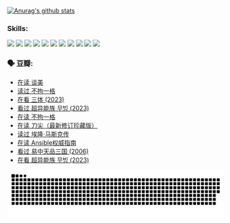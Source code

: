 
[![Anurag's github stats](https://github-readme-stats.vercel.app/api?username=w940853815)](https://github.com/anuraghazra/github-readme-stats)

### Skills:

<code><img height="32" src="https://cdn.jsdelivr.net/npm/simple-icons@v5/icons/python.svg"></code>
<code><img height="32" src="https://cdn.jsdelivr.net/npm/simple-icons@v5/icons/javascript.svg"></code>
<code><img height="32" src="https://cdn.jsdelivr.net/npm/simple-icons@v5/icons/django.svg"></code>
<code><img height="32" src="https://cdn.jsdelivr.net/npm/simple-icons@v5/icons/flask.svg"></code>
<code><img height="32" src="https://cdn.jsdelivr.net/npm/simple-icons@v5/icons/vuetify.svg"></code>
<code><img height="32" src="https://cdn.jsdelivr.net/npm/simple-icons@v5/icons/git.svg"></code>
<code><img height="32" src="https://cdn.jsdelivr.net/npm/simple-icons@v5/icons/docker.svg"></code>
<code><img height="32" src="https://cdn.jsdelivr.net/npm/simple-icons@v5/icons/postgresql.svg"></code>
<code><img height="32" src="https://cdn.jsdelivr.net/npm/simple-icons@v5/icons/elasticsearch.svg"></code>
<code><img height="32" src="https://cdn.jsdelivr.net/npm/simple-icons@v5/icons/macos.svg"></code>
<code><img height="32" src="https://cdn.jsdelivr.net/npm/simple-icons@v5/icons/linux.svg"></code>

### 🗣 豆瓣:

<!-- DOUBAN-ACTIVITIES:START -->
- [在读 谈美](https://www.douban.com/people/136069238/status/4560861771/?_i=12225606)
- [读过 不拘一格](https://www.douban.com/people/136069238/status/4560861445/?_i=12225606)
- [在看 三体‎ (2023)](https://www.douban.com/people/136069238/status/4558185093/?_i=12225606)
- [看过 超异能族 무빙‎ (2023)](https://www.douban.com/people/136069238/status/4556824186/?_i=12225606)
- [在读 不拘一格](https://www.douban.com/people/136069238/status/4541712161/?_i=12225606)
- [在读 刀尖（最新修订珍藏版）](https://www.douban.com/people/136069238/status/4541711339/?_i=12225606)
- [读过 埃隆·马斯克传](https://www.douban.com/people/136069238/status/4541710351/?_i=12225606)
- [在读 Ansible权威指南](https://www.douban.com/people/136069238/status/4539151450/?_i=12225606)
- [看过 易中天品三国‎ (2006)](https://www.douban.com/people/136069238/status/4529910812/?_i=12225606)
- [在看 超异能族 무빙‎ (2023)](https://www.douban.com/people/136069238/status/4527291077/?_i=12225606)
<!-- DOUBAN-ACTIVITIES:END -->


![Snake animation](https://raw.githubusercontent.com/w940853815/w940853815/output/github-contribution-grid-snake.svg)

<!--
**w940853815/w940853815** is a ✨ _special_ ✨ repository because its `README.md` (this file) appears on your GitHub profile.

Here are some ideas to get you started:

- 🔭 I’m currently working on ...
- 🌱 I’m currently learning ...
- 👯 I’m looking to collaborate on ...
- 🤔 I’m looking for help with ...
- 💬 Ask me about ...
- 📫 How to reach me: ...
- 😄 Pronouns: ...
- ⚡ Fun fact: ...
-->
